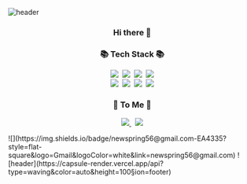 ![header](https://capsule-render.vercel.app/api?type=waving&color=auto&height=200&section=header&text=Saebom%20Son&fontSize=60)
<h3 align="center">Hi there 👋</h3>
<h3 align="center">📚 Tech Stack 📚</h3>
<p align="center">
  <img src="https://img.shields.io/badge/Java-bf2e24?style=flat-square&logo=Java&logoColor=white"/>&nbsp;
  <img src="https://img.shields.io/badge/Spring-32a852?style=flat-square&logo=Spring&logoColor=white"/>&nbsp;
  <img src="https://img.shields.io/badge/MySql-395e6e?style=flat-square&logo=Mysql&logoColor=white"/>&nbsp;
  <img src="https://img.shields.io/badge/Eclipse-6524bf?style=flat-square&logo=Eclipse&logoColor=white"/>
<br>
  <img src="https://img.shields.io/badge/HTML-ed813e?style=flat-square&logo=Html5&logoColor=white"/>&nbsp;
  <img src="https://img.shields.io/badge/CSS-4654f0?style=flat-square&logo=css3&logoColor=white"/>&nbsp;
  <img src="https://img.shields.io/badge/JavaScript-fce85d?style=flat-square&logo=JavaScript&logoColor=white"/>&nbsp;
  <img src="https://img.shields.io/badge/Python-3766AB?style=flat-square&logo=Python&logoColor=white"/>
</p>
<h3 align="center">💜 To Me 💜</h3>
<p align="center">
  <a href="https://velog.io/@bonni" target="_blank">
    <img src="https://img.shields.io/badge/Tech%20Blog-11B48A?style=flat-square&logo=Vimeo&logoColor=white&link=https://velog.io/@bonni"/>
  </a>&nbsp;
    <img src="https://img.shields.io/badge/newspring56@gmail.com-EA4335?style=flat-square&logo=Gmail&logoColor=white&link=newspring56@gmail.com"/>
  </a>
</p>
![](https://img.shields.io/badge/newspring56@gmail.com-EA4335?style=flat-square&logo=Gmail&logoColor=white&link=newspring56@gmail.com)
![header](https://capsule-render.vercel.app/api?type=waving&color=auto&height=100&section=footer)

<!--
**SaebomSon/SaebomSon** is a ✨ _special_ ✨ repository because its `README.md` (this file) appears on your GitHub profile.

Here are some ideas to get you started:

- 🔭 I’m currently working on ...
- 🌱 I’m currently learning ...
- 👯 I’m looking to collaborate on ...
- 🤔 I’m looking for help with ...
- 💬 Ask me about ...
- 📫 How to reach me: ...
- 😄 Pronouns: ...
- ⚡ Fun fact: ...
-->
